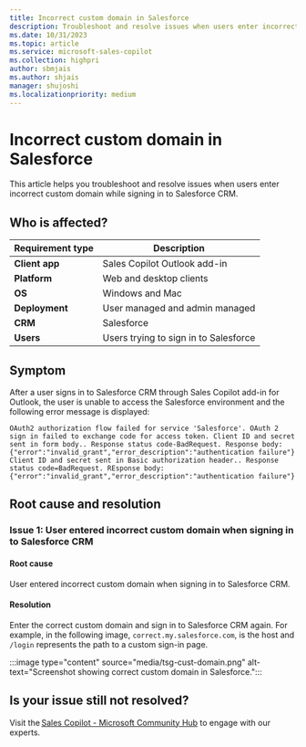 ```yaml
---
title: Incorrect custom domain in Salesforce
description: Troubleshoot and resolve issues when users enter incorrect custom domain while signing in to Salesforce CRM.
ms.date: 10/31/2023
ms.topic: article
ms.service: microsoft-sales-copilot
ms.collection: highpri
author: sbmjais
ms.author: shjais
manager: shujoshi
ms.localizationpriority: medium
---
```


# Incorrect custom domain in Salesforce

This article helps you troubleshoot and resolve issues when users enter incorrect custom domain while signing in to Salesforce CRM.

## Who is affected?

| Requirement type |Description  |
|---------|---------|
|**Client app**     |  Sales Copilot Outlook add-in        |
|**Platform**     | Web and desktop clients         |
|**OS**     | Windows and Mac         |
|**Deployment**     | User managed and admin managed       |
|**CRM**     | Salesforce      |
|**Users**     | Users trying to sign in to Salesforce |

## Symptom

After a user signs in to Salesforce CRM through Sales Copilot add-in for Outlook, the user is unable to access the Salesforce environment and the following error message is displayed:

`OAuth2 authorization flow failed for service 'Salesforce'. OAuth 2 sign in failed to exchange code for access token. Client ID and secret sent in form body.. Response status code-BadRequest. Response body: {"error":"invalid_grant","error_description":"authentication failure"} Client ID and secret sent in Basic authorization header.. Response status code=BadRequest. REsponse body: {"error":"invalid_grant","error_description":"authentication failure"}`

## Root cause and resolution

### Issue 1: User entered incorrect custom domain when signing in to Salesforce CRM

#### Root cause

User entered incorrect custom domain when signing in to Salesforce CRM.

#### Resolution

Enter the correct custom domain and sign in to Salesforce CRM again. For example, in the following image, `correct.my.salesforce.com`, is the host and `/login` represents the path to a custom sign-in page.

:::image type="content" source="media/tsg-cust-domain.png" alt-text="Screenshot showing correct custom domain in Salesforce.":::

## Is your issue still not resolved?

Visit the [Sales Copilot - Microsoft Community Hub](https://techcommunity.microsoft.com/t5/viva-sales/bd-p/VivaSales) to engage with our experts.